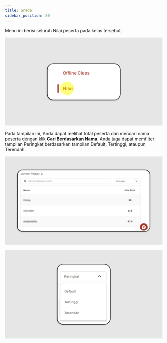 ```yaml
---
title: Grade
sidebar_position: 50
---
```

Menu ini berisi seluruh Nilai peserta pada kelas tersebut. 

![](/img/grade-skills_indo-1.png)

Pada tampilan ini, Anda dapat melihat total peserta dan mencari nama peserta dengan klik **Cari Berdasarkan Nama**. Anda juga dapat memfilter tampilan Peringkat berdasarkan tampilan Default, Tertinggi, ataupun Terendah.

![](/img/grade-skills_indo-2.png)

![](/img/grade-skills_indo-3.png)
